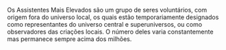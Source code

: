 ﻿Os Assistentes Mais Elevados são um grupo de seres voluntários, com origem fora do universo local, os quais estão temporariamente designados como representantes do universo central e superuniversos, ou como observadores das criações locais. O número deles varia constantemente mas permanece sempre acima dos milhões.